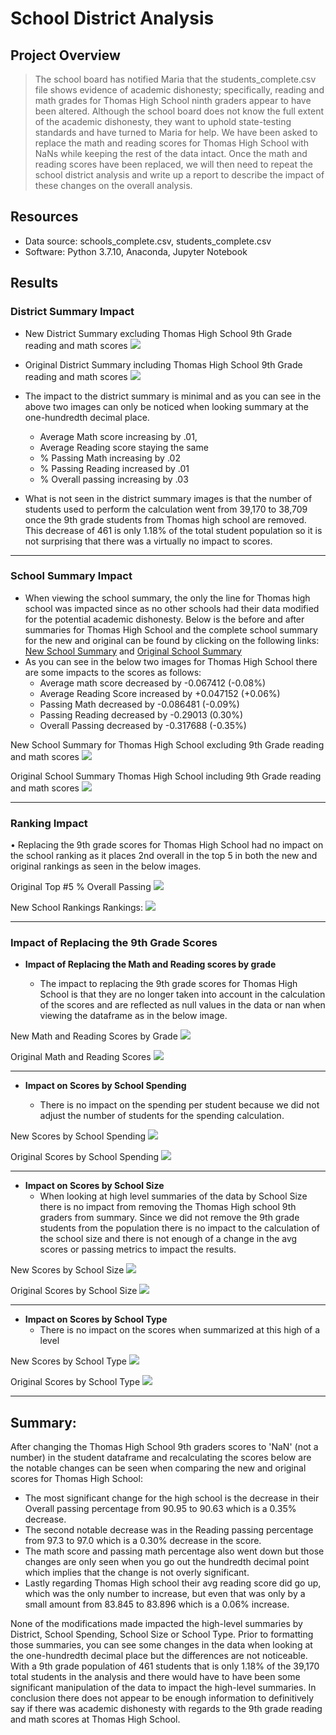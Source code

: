 # School District Analysis

## Project Overview

> The school board has notified Maria that the students_complete.csv file shows evidence of academic dishonesty; specifically, reading and math grades for Thomas High School ninth graders appear to have been altered. Although the school board does not know the full extent of the academic dishonesty, they want to uphold state-testing standards and have turned to Maria for help. We have been asked to replace the math and reading scores for Thomas High School with NaNs while keeping the rest of the data intact. Once the math and reading scores have been replaced, we will then need to repeat the school district analysis and write up a report to describe the impact of these changes on the overall analysis.
## Resources
* Data source: schools_complete.csv, students_complete.csv
* Software: Python 3.7.10, Anaconda, Jupyter Notebook

## Results

### District Summary Impact


* New District Summary excluding Thomas High School 9th Grade reading and math scores
 ![](https://github.com/timbialek/PyCity_School_District_Analysis/blob/main/Resources/District_Summary_Original.png)

* Original District Summary including Thomas High School 9th Grade reading and math scores
 ![](https://github.com/timbialek/PyCity_School_District_Analysis/blob/main/Resources/District_Summary_New.png)

 	
* The impact to the district summary is minimal and as you can see in the above two images can only be noticed when looking summary at the one-hundredth decimal place.   
	* Average Math score increasing by .01, 
	* Average Reading score staying the same
	* % Passing Math increasing by .02
	* % Passing Reading increased by .01
	* % Overall passing increasing by .03

* What is not seen in the district summary images is that the number of students used to perform the calculation went from 39,170 to 38,709 once the 9th grade students from Thomas high school are removed.  This decrease of 461 is only 1.18% of the total student population so it is not surprising that there was a virtually no impact to scores.  


----------


### School Summary Impact
* When viewing the school summary, the only the line for Thomas high school was impacted since as no other schools had their data modified for the potential academic dishonesty.  Below is the before and after summaries for Thomas High School and the complete school summary for the new and original can be found by clicking on the following links: [New School Summary](https://github.com/timbialek/PyCity_School_District_Analysis/blob/main/Resources/School_Summary_New.png) and [Original School Summary](https://github.com/timbialek/PyCity_School_District_Analysis/blob/main/Resources/School_Summary_Original.png)
* As you can see in the below two images for Thomas High School there are some impacts to the scores as follows:
	* Average math score decreased by  -0.067412  (-0.08%)
	* Average Reading Score increased by +0.047152  (+0.06%)
	* Passing Math decreased by -0.086481  (-0.09%)
	* Passing Reading decreased by -0.29013  (0.30%)
	* Overall Passing decreased by -0.317688 (-0.35%)


New School Summary for Thomas High School excluding 9th Grade reading and math scores
![](https://github.com/timbialek/PyCity_School_District_Analysis/blob/main/Resources/Thomas_High_School_New.png)

Original School Summary Thomas High School including 9th Grade reading and math scores
![](https://github.com/timbialek/PyCity_School_District_Analysis/blob/main/Resources/Thomas_High_School_Original.png)


----------


### Ranking Impact
•	Replacing the 9th grade scores for Thomas High School had no impact on the school ranking as it places 2nd overall in the top 5 in both the new and original rankings as seen in the below images. 


Original Top #5 % Overall Passing
![](https://github.com/timbialek/PyCity_School_District_Analysis/blob/main/Resources/School_Ranking_Original.png)

 
New School Rankings Rankings:
![](https://github.com/timbialek/PyCity_School_District_Analysis/blob/main/Resources/School_Ranking_New.png)


----------

### Impact of Replacing the 9th Grade Scores

* **Impact of Replacing the Math and Reading scores by grade**

	* The impact to replacing the 9th grade scores for Thomas High School is that they are no longer taken into account in the calculation of the scores and are reflected as null values in the data or nan when viewing the dataframe as in the below image.

New Math and Reading Scores by Grade
![](https://github.com/timbialek/PyCity_School_District_Analysis/blob/main/Resources/Math_and_Reading_Scores_New.png)

Original Math and Reading Scores
![](https://github.com/timbialek/PyCity_School_District_Analysis/blob/main/Resources/Math_and_Reading_Scores_Original.png)

----------


* **Impact on Scores by School Spending**

	* There is no impact on the spending per student because we did not adjust the number of students for the spending calculation.

New Scores by School Spending
![](https://github.com/timbialek/PyCity_School_District_Analysis/blob/main/Resources/Scores_by_Spending_New.png)

Original Scores by School Spending
![](https://github.com/timbialek/PyCity_School_District_Analysis/blob/main/Resources/Scores_by_Spending_Original.png)


----------


* **Impact on Scores by School Size**
	* When looking at high level summaries of the data by School Size there is no impact from removing the Thomas High school 9th graders from summary.  Since we did not remove the 9th grade students from the population there is no impact to the calculation of the school size and there is not enough of a change in the avg scores or passing metrics to impact the results.   

New Scores by School Size
![](https://github.com/timbialek/PyCity_School_District_Analysis/blob/main/Resources/Scores_by_Size_New.png)

Original Scores by School Size
![](https://github.com/timbialek/PyCity_School_District_Analysis/blob/main/Resources/Scores_by_Size_Original.png)

---------


* **Impact on Scores by School Type**
	* There is no impact on the scores when summarized at this high of a level

New Scores by School Type 
![](https://github.com/timbialek/PyCity_School_District_Analysis/blob/main/Resources/Scores_by_Type_New.png)


Original Scores by School Type
![](https://github.com/timbialek/PyCity_School_District_Analysis/blob/main/Resources/Scores_by_Type_New.png)


---------

## Summary:
After changing the Thomas High School 9th graders scores to 'NaN' (not a number) in the student dataframe and recalculating the scores below are the notable changes can be seen when comparing the new and original scores for Thomas High School:

* The most significant change for the high school is the decrease in their Overall passing percentage from 90.95 to 90.63 which is a 0.35% decrease.  
* The second notable decrease was in the Reading passing percentage from 97.3 to 97.0 which is a 0.30% decrease in the score.  
* The math score and passing math percentage also went down but those changes are only seen when you go out the hundredth decimal point which implies that the change is not overly significant.  
* Lastly regarding Thomas High school their avg reading score did go up, which was the only number to increase, but even that was only by a small amount from 83.845 to 83.896 which is a 0.06% increase.  

None of the modifications made impacted the high-level summaries by District, School Spending, School Size or School Type.  Prior to formatting those summaries, you can see some changes in the data when looking at the one-hundredth decimal place but the differences are not noticeable.  With a 9th grade population of 461 students that is only 1.18% of the 39,170 total students in the analysis and there would have to have been some significant manipulation of the data to impact the high-level summaries.  In conclusion there does not appear to be enough information to definitively say if there was academic dishonesty with regards to the 9th grade reading and math scores at Thomas High School.